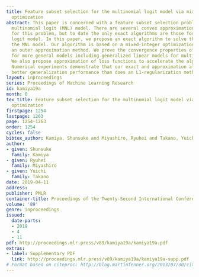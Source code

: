 ```yaml
---
title: Feature subset selection for the multinomial logit model via mixed-integer
  optimization
abstract: This paper is concerned with a feature subset selection problem for the
  multinomial logit (MNL) model. There are several convex approximation algorithms
  for this problem, but to date the only exact algorithms are those for the binomial
  logit model. In this paper, we propose an exact algorithm to solve the problem for
  the MNL model. Our algorithm is based on a mixed-integer optimization approach with
  an outer approximation method. We prove the convergence properties of the algorithm
  for more general models including generalized linear models for multiclass classification.
  We also propose approximation of loss functions to accelerate the algorithm computationally.
  Numerical experiments demonstrate that our exact and approximation algorithms achieve
  better generalization performance than does an L1-regularization method.
layout: inproceedings
series: Proceedings of Machine Learning Research
id: kamiya19a
month: 0
tex_title: Feature subset selection for the multinomial logit model via mixed-integer
  optimization
firstpage: 1254
lastpage: 1263
page: 1254-1263
order: 1254
cycles: false
bibtex_author: Kamiya, Shunsuke and Miyashiro, Ryuhei and Takano, Yuichi
author:
- given: Shunsuke
  family: Kamiya
- given: Ryuhei
  family: Miyashiro
- given: Yuichi
  family: Takano
date: 2019-04-11
address: 
publisher: PMLR
container-title: Proceedings of the Twenty-Second International Conference on Artificial Intelligence and Statistics
volume: '89'
genre: inproceedings
issued:
  date-parts:
  - 2019
  - 4
  - 11
pdf: http://proceedings.mlr.press/v89/kamiya19a/kamiya19a.pdf
extras:
- label: Supplementary PDF
  link: http://proceedings.mlr.press/v89/kamiya19a/kamiya19a-supp.pdf
# Format based on citeproc: http://blog.martinfenner.org/2013/07/30/citeproc-yaml-for-bibliographies/
---
```

